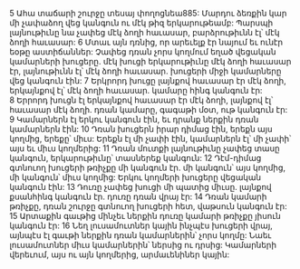 5 Ահա տաճարի շուրջը տեսայ փողոցնեա885: Մարդու ձեռքին կար մի չափաձող վեց կանգուն ու մէկ թիզ երկարութեամբ: Պարսպի լայնութիւնը նա չափեց մէկ ձողի հաւասար, բարձրութիւնն էլ՝ մէկ ձողի հաւասար: 6 Մտաւ այն դռնից, որ արեւելք էր նայում եւ ունէր եօթը աստիճաններ: Չափեց դռան չորս կողմում եղած վեցական կամարների խուցերը. մէկ խուցի երկարութիւնը մէկ ձողի հաւասար էր, լայնութիւնն էլ՝ մէկ ձողի հաւասար. խուցերի միջի կամարները վեց կանգուն էին: 7 Երկրորդ խուցը լայնքով հաւասար էր մէկ ձողի, երկայնքով էլ՝ մէկ ձողի հաւասար. կամարը հինգ կանգուն էր: 8 Երրորդ խուցն էլ երկայնքով հաւասար էր մէկ ձողի, լայնքով էլ՝ հաւասար մէկ ձողի. դռան կամարը, գագաթի մօտ, ութ կանգուն էր: 9 Կամարներն էլ երկու կանգուն էին, եւ դրանք ներքին դռան կամարներն էին: 10 Դռան խուցերն իրար դիմաց էին, երեքն այս կողմից, երեքը՝ միւս: Երեքն էլ մի չափի էին, կամարներն էլ՝ մի չափի՝ այս եւ միւս կողմերից: 11 Դռան մուտքի լայնութիւնը չափեց տասը կանգուն, երկարութիւնը՝ տասներեք կանգուն: 12 Դէմ-դիմաց գտնուող խուցերի թռիչքը մի կանգուն էր. մի կանգուն՝ այս կողմից, մի կանգուն՝ միւս կողմից: Երկու կողմերի խուցերը վեցական կանգուն էին: 13 Դուռը չափեց խուցի մի պատից միւսը. լայնքով քսանհինգ կանգուն էր. դուռը դռան վրայ էր: 14 Դռան կամարի թռիչքը, դռան շուրջը գտնուող խուցերի հետ, վաթսուն կանգուն էր: 15 Արտաքին գաւթից մինչեւ ներքին դուռը կամարի թռիչքը յիսուն կանգուն էր: 16 Նեղ լուսամուտներ կային ինչպէս խուցերի վրայ, այնպէս էլ գաւթի ներքին դռան կամարներին՝ չորս կողմը: Նաեւ լուսամուտներ միւս կամարներին՝ ներսից ու դրսից: Կամարների վերեւում, այս ու այն կողմերից, արմաւենիներ կային:
